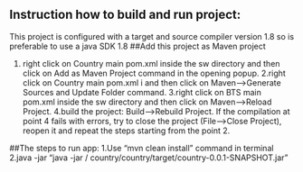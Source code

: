 ## Instruction how to build and run project:
 This project is configured with a target and source compiler version 1.8 so is preferable to use a java SDK 1.8
##Add this project as Maven project
1. right click on Country main pom.xml inside the sw directory and then click on Add as Maven Project command in the opening popup.
2.right click on Country main pom.xml i and then click on Maven-->Generate Sources and Update Folder command.
3.right click on BTS main pom.xml inside the sw directory and then click on Maven-->Reload Project.
4.build the project: Build-->Rebuild Project.
If the compilation at point 4 fails with errors, try to close the project (File-->Close Project), reopen it and repeat the steps starting from the point 2.

##The steps to run app:
 1.Use “mvn clean install” command in terminal
 2.java -jar “java -jar <your-project-folder>/ country/country/target/country-0.0.1-SNAPSHOT.jar” 